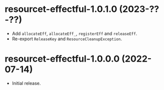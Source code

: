 # resourcet-effectful-1.0.1.0 (2023-??-??)
* Add `allocateEff`, `allocateEff_`, `registerEff` and `releaseEff`.
* Re-export `ReleaseKey` and `ResourceCleanupException`.

# resourcet-effectful-1.0.0.0 (2022-07-14)
* Initial release.
